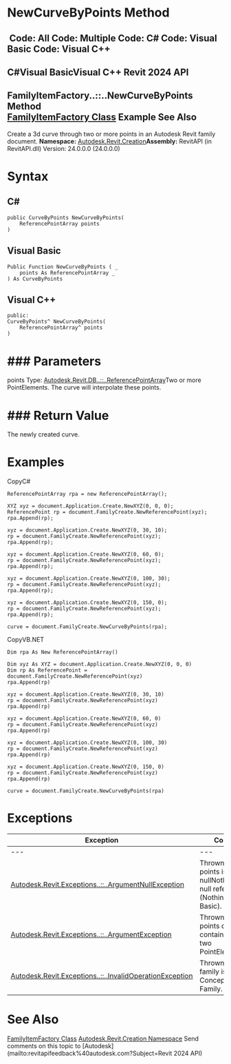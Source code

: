 # NewCurveByPoints Method

﻿
 Code: All Code: Multiple Code: C# Code: Visual Basic Code: Visual C++   
---  
C#Visual BasicVisual C++
Revit 2024 API  
---  
FamilyItemFactory..::..NewCurveByPoints Method   
[FamilyItemFactory Class](a7622967-1381-c17f-ed04-1ebe40da0440.md "FamilyItemFactory Class") Example See Also  
---  
Create a 3d curve through two or more points in an Autodesk Revit family document.
**Namespace:** [Autodesk.Revit.Creation](ded320da-058a-4edd-0418-0582389559a7.md "Autodesk.Revit.Creation Namespace")**Assembly:** RevitAPI (in RevitAPI.dll) Version: 24.0.0.0 (24.0.0.0)
# Syntax
C#  
---  
```text
public CurveByPoints NewCurveByPoints(
	ReferencePointArray points
)
```
  
Visual Basic  
---  
```text
Public Function NewCurveByPoints ( _
	points As ReferencePointArray _
) As CurveByPoints
```
  
Visual C++  
---  
```text
public:
CurveByPoints^ NewCurveByPoints(
	ReferencePointArray^ points
)
```
  
# ### Parameters
points
    Type: [Autodesk.Revit.DB..::..ReferencePointArray](4780adea-9e68-b0b4-09c7-68f7752dd650.md "ReferencePointArray Class")Two or more PointElements. The curve will interpolate these points.
# ### Return Value
The newly created curve.
# Examples
CopyC#
```text
ReferencePointArray rpa = new ReferencePointArray();

XYZ xyz = document.Application.Create.NewXYZ(0, 0, 0);
ReferencePoint rp = document.FamilyCreate.NewReferencePoint(xyz);
rpa.Append(rp);

xyz = document.Application.Create.NewXYZ(0, 30, 10);
rp = document.FamilyCreate.NewReferencePoint(xyz);
rpa.Append(rp);

xyz = document.Application.Create.NewXYZ(0, 60, 0);
rp = document.FamilyCreate.NewReferencePoint(xyz);
rpa.Append(rp);

xyz = document.Application.Create.NewXYZ(0, 100, 30);
rp = document.FamilyCreate.NewReferencePoint(xyz);
rpa.Append(rp);

xyz = document.Application.Create.NewXYZ(0, 150, 0);
rp = document.FamilyCreate.NewReferencePoint(xyz);
rpa.Append(rp);

curve = document.FamilyCreate.NewCurveByPoints(rpa);
```

CopyVB.NET
```text
Dim rpa As New ReferencePointArray()

Dim xyz As XYZ = document.Application.Create.NewXYZ(0, 0, 0)
Dim rp As ReferencePoint = document.FamilyCreate.NewReferencePoint(xyz)
rpa.Append(rp)

xyz = document.Application.Create.NewXYZ(0, 30, 10)
rp = document.FamilyCreate.NewReferencePoint(xyz)
rpa.Append(rp)

xyz = document.Application.Create.NewXYZ(0, 60, 0)
rp = document.FamilyCreate.NewReferencePoint(xyz)
rpa.Append(rp)

xyz = document.Application.Create.NewXYZ(0, 100, 30)
rp = document.FamilyCreate.NewReferencePoint(xyz)
rpa.Append(rp)

xyz = document.Application.Create.NewXYZ(0, 150, 0)
rp = document.FamilyCreate.NewReferencePoint(xyz)
rpa.Append(rp)

curve = document.FamilyCreate.NewCurveByPoints(rpa)
```

# Exceptions
| Exception | Condition |
| --- | --- |
| --- | --- |
| [Autodesk.Revit.Exceptions..::..ArgumentNullException](631e1424-60f4-929b-4e52-dda9dcd26316.md "ArgumentNullException Class") | Thrown when points is nullNothingnullptra null reference (Nothing in Visual Basic). |
| [Autodesk.Revit.Exceptions..::..ArgumentException](2e6e4206-97a8-dd4b-df5d-4269f4bb6088.md "ArgumentException Class") | Thrown when points does not contain at least two PointElements. |
| [Autodesk.Revit.Exceptions..::..InvalidOperationException](9e715f03-3884-e539-4dd6-8d7545733adc.md "InvalidOperationException Class") | Thrown when the family is not a Conceptual Mass Family. |

# See Also
[FamilyItemFactory Class](a7622967-1381-c17f-ed04-1ebe40da0440.md "FamilyItemFactory Class")
[Autodesk.Revit.Creation Namespace](ded320da-058a-4edd-0418-0582389559a7.md "Autodesk.Revit.Creation Namespace")
Send comments on this topic to [Autodesk](mailto:revitapifeedback%40autodesk.com?Subject=Revit 2024 API)